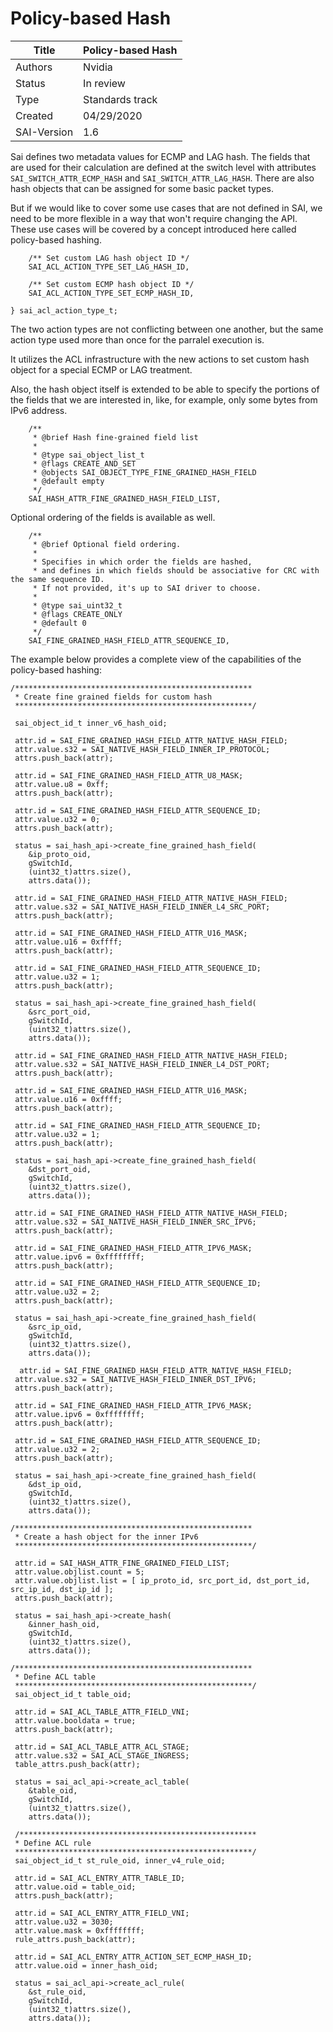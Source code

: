 # Policy-based Hash

Title       | Policy-based Hash
------------|----------------
Authors     | Nvidia
Status      | In review
Type        | Standards track
Created     | 04/29/2020
SAI-Version | 1.6

Sai defines two metadata values for ECMP and LAG hash.
The fields that are used for their calculation are defined at the switch level with attributes `SAI_SWITCH_ATTR_ECMP_HASH` and `SAI_SWITCH_ATTR_LAG_HASH`.
There are also hash objects that can be assigned for some basic packet types.

But if we would like to cover some use cases that are not defined in SAI, we need to be more flexible in a way that won't require changing the API.
These use cases will be covered by a concept introduced here called policy-based hashing.

```
    /** Set custom LAG hash object ID */
    SAI_ACL_ACTION_TYPE_SET_LAG_HASH_ID,

    /** Set custom ECMP hash object ID */
    SAI_ACL_ACTION_TYPE_SET_ECMP_HASH_ID,

} sai_acl_action_type_t;
```

The two action types are not conflicting between one another, but the same action type used more than once for the parralel execution is.

It utilizes the ACL infrastructure with the new actions to set custom hash object for a special ECMP or LAG treatment.

Also, the hash object itself is extended to be able to specify the portions of the fields that we are interested in, like, for example, only some bytes from IPv6 address.

```
    /**
     * @brief Hash fine-grained field list
     *
     * @type sai_object_list_t
     * @flags CREATE_AND_SET
     * @objects SAI_OBJECT_TYPE_FINE_GRAINED_HASH_FIELD
     * @default empty
     */
    SAI_HASH_ATTR_FINE_GRAINED_HASH_FIELD_LIST,
```

Optional ordering of the fields is available as well.

```
    /**
     * @brief Optional field ordering.
     *
     * Specifies in which order the fields are hashed,
     * and defines in which fields should be associative for CRC with the same sequence ID.
     * If not provided, it's up to SAI driver to choose.
     *
     * @type sai_uint32_t
     * @flags CREATE_ONLY
     * @default 0
     */
    SAI_FINE_GRAINED_HASH_FIELD_ATTR_SEQUENCE_ID,
```

The example below provides a complete view of the capabilities of the policy-based hashing:

```
/*****************************************************
 * Create fine grained fields for custom hash
 *****************************************************/
 
 sai_object_id_t inner_v6_hash_oid;

 attr.id = SAI_FINE_GRAINED_HASH_FIELD_ATTR_NATIVE_HASH_FIELD;
 attr.value.s32 = SAI_NATIVE_HASH_FIELD_INNER_IP_PROTOCOL;
 attrs.push_back(attr);
 
 attr.id = SAI_FINE_GRAINED_HASH_FIELD_ATTR_U8_MASK;
 attr.value.u8 = 0xff;
 attrs.push_back(attr);
 
 attr.id = SAI_FINE_GRAINED_HASH_FIELD_ATTR_SEQUENCE_ID;
 attr.value.u32 = 0;
 attrs.push_back(attr);
 
 status = sai_hash_api->create_fine_grained_hash_field(
	&ip_proto_oid,
	gSwitchId,
	(uint32_t)attrs.size(),
	attrs.data());
  
 attr.id = SAI_FINE_GRAINED_HASH_FIELD_ATTR_NATIVE_HASH_FIELD;
 attr.value.s32 = SAI_NATIVE_HASH_FIELD_INNER_L4_SRC_PORT;
 attrs.push_back(attr);
 
 attr.id = SAI_FINE_GRAINED_HASH_FIELD_ATTR_U16_MASK;
 attr.value.u16 = 0xffff;
 attrs.push_back(attr);
 
 attr.id = SAI_FINE_GRAINED_HASH_FIELD_ATTR_SEQUENCE_ID;
 attr.value.u32 = 1;
 attrs.push_back(attr);
 
 status = sai_hash_api->create_fine_grained_hash_field(
	&src_port_oid,
	gSwitchId,
	(uint32_t)attrs.size(),
	attrs.data());
  
 attr.id = SAI_FINE_GRAINED_HASH_FIELD_ATTR_NATIVE_HASH_FIELD;
 attr.value.s32 = SAI_NATIVE_HASH_FIELD_INNER_L4_DST_PORT;
 attrs.push_back(attr);
 
 attr.id = SAI_FINE_GRAINED_HASH_FIELD_ATTR_U16_MASK;
 attr.value.u16 = 0xffff;
 attrs.push_back(attr);
 
 attr.id = SAI_FINE_GRAINED_HASH_FIELD_ATTR_SEQUENCE_ID;
 attr.value.u32 = 1;
 attrs.push_back(attr);
 
 status = sai_hash_api->create_fine_grained_hash_field(
	&dst_port_oid,
	gSwitchId,
	(uint32_t)attrs.size(),
	attrs.data());
  
 attr.id = SAI_FINE_GRAINED_HASH_FIELD_ATTR_NATIVE_HASH_FIELD;
 attr.value.s32 = SAI_NATIVE_HASH_FIELD_INNER_SRC_IPV6;
 attrs.push_back(attr);
 
 attr.id = SAI_FINE_GRAINED_HASH_FIELD_ATTR_IPV6_MASK;
 attr.value.ipv6 = 0xffffffff;
 attrs.push_back(attr);
 
 attr.id = SAI_FINE_GRAINED_HASH_FIELD_ATTR_SEQUENCE_ID;
 attr.value.u32 = 2;
 attrs.push_back(attr);
 
 status = sai_hash_api->create_fine_grained_hash_field(
	&src_ip_oid,
	gSwitchId,
	(uint32_t)attrs.size(),
	attrs.data());
  
  attr.id = SAI_FINE_GRAINED_HASH_FIELD_ATTR_NATIVE_HASH_FIELD;
 attr.value.s32 = SAI_NATIVE_HASH_FIELD_INNER_DST_IPV6;
 attrs.push_back(attr);
 
 attr.id = SAI_FINE_GRAINED_HASH_FIELD_ATTR_IPV6_MASK;
 attr.value.ipv6 = 0xffffffff;
 attrs.push_back(attr);
 
 attr.id = SAI_FINE_GRAINED_HASH_FIELD_ATTR_SEQUENCE_ID;
 attr.value.u32 = 2;
 attrs.push_back(attr);
 
 status = sai_hash_api->create_fine_grained_hash_field(
	&dst_ip_oid,
	gSwitchId,
	(uint32_t)attrs.size(),
	attrs.data());

/*****************************************************
 * Create a hash object for the inner IPv6
 *****************************************************/

 attr.id = SAI_HASH_ATTR_FINE_GRAINED_FIELD_LIST;
 attr.value.objlist.count = 5;
 attr.value.objlist.list = [ ip_proto_id, src_port_id, dst_port_id, src_ip_id, dst_ip_id ];
 attrs.push_back(attr);
 
 status = sai_hash_api->create_hash(
	&inner_hash_oid,
	gSwitchId,
	(uint32_t)attrs.size(),
	attrs.data());
	
/*****************************************************
 * Define ACL table
 *****************************************************/
 sai_object_id_t table_oid;
 
 attr.id = SAI_ACL_TABLE_ATTR_FIELD_VNI;
 attr.value.booldata = true;
 attrs.push_back(attr);
 
 attr.id = SAI_ACL_TABLE_ATTR_ACL_STAGE;
 attr.value.s32 = SAI_ACL_STAGE_INGRESS;
 table_attrs.push_back(attr);

 status = sai_acl_api->create_acl_table(
	&table_oid,
	gSwitchId,
	(uint32_t)attrs.size(),
	attrs.data());
	
 /*****************************************************
 * Define ACL rule
 *****************************************************/	
 sai_object_id_t st_rule_oid, inner_v4_rule_oid;
 
 attr.id = SAI_ACL_ENTRY_ATTR_TABLE_ID;
 attr.value.oid = table_oid;
 attrs.push_back(attr);
 
 attr.id = SAI_ACL_ENTRY_ATTR_FIELD_VNI;
 attr.value.u32 = 3030;
 attr.value.mask = 0xffffffff;
 rule_attrs.push_back(attr);
 
 attr.id = SAI_ACL_ENTRY_ATTR_ACTION_SET_ECMP_HASH_ID;
 attr.value.oid = inner_hash_oid;
 
 status = sai_acl_api->create_acl_rule(
	&st_rule_oid,
	gSwitchId,
	(uint32_t)attrs.size(),
	attrs.data());

```
